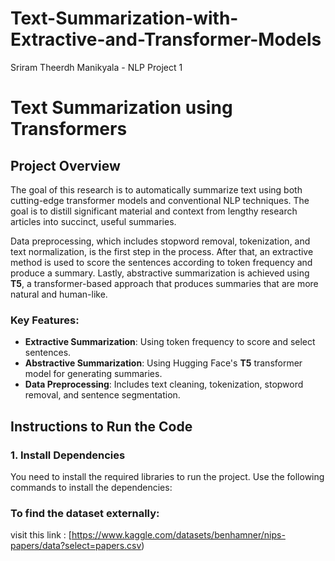 # Text-Summarization-with-Extractive-and-Transformer-Models
Sriram Theerdh Manikyala - NLP Project 1
# Text Summarization using Transformers

## Project Overview

The goal of this research is to automatically summarize text using both cutting-edge transformer models and conventional NLP techniques. The goal is to distill significant material and context from lengthy research articles into succinct, useful summaries.

Data preprocessing, which includes stopword removal, tokenization, and text normalization, is the first step in the process. After that, an extractive method is used to score the sentences according to token frequency and produce a summary. Lastly, abstractive summarization is achieved using **T5**, a transformer-based approach that produces summaries that are more natural and human-like.

### Key Features:
- **Extractive Summarization**: Using token frequency to score and select sentences.
- **Abstractive Summarization**: Using Hugging Face's **T5** transformer model for generating summaries.
- **Data Preprocessing**: Includes text cleaning, tokenization, stopword removal, and sentence segmentation.

## Instructions to Run the Code

### 1. Install Dependencies
You need to install the required libraries to run the project. Use the following commands to install the dependencies:

### To find the dataset externally:
visit this link : [https://www.kaggle.com/datasets/benhamner/nips-papers/data?select=papers.csv)
